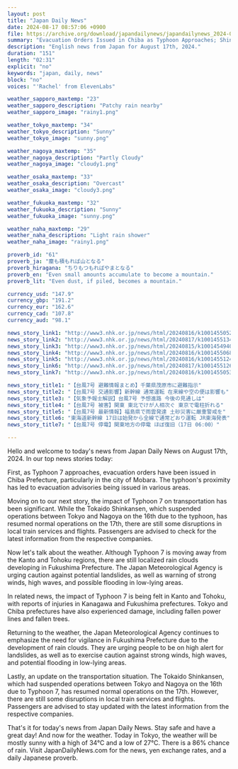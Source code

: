 ```yaml
---
layout: post
title: "Japan Daily News"
date: 2024-08-17 08:57:06 +0900
file: https://archive.org/download/japandailynews/japandailynews_2024-08-17.mp3
summary: "Evacuation Orders Issued in Chiba as Typhoon Approaches; Shinkansen Resumes Normal Operations, & more…"
description: "English news from Japan for August 17th, 2024."
duration: "151"
length: "02:31"
explicit: "no"
keywords: "japan, daily, news"
block: "no"
voices: "'Rachel' from ElevenLabs"

weather_sapporo_maxtemp: "23"
weather_sapporo_description: "Patchy rain nearby"
weather_sapporo_image: "rainy1.png"

weather_tokyo_maxtemp: "34"
weather_tokyo_description: "Sunny"
weather_tokyo_image: "sunny.png"

weather_nagoya_maxtemp: "35"
weather_nagoya_description: "Partly Cloudy"
weather_nagoya_image: "cloudy1.png"

weather_osaka_maxtemp: "33"
weather_osaka_description: "Overcast"
weather_osaka_image: "cloudy3.png"

weather_fukuoka_maxtemp: "32"
weather_fukuoka_description: "Sunny"
weather_fukuoka_image: "sunny.png"

weather_naha_maxtemp: "29"
weather_naha_description: "Light rain shower"
weather_naha_image: "rainy1.png"

proverb_id: "61"
proverb_ja: "塵も積もれば山となる"
proverb_hiragana: "ちりもつもればやまとなる"
proverb_en: "Even small amounts accumulate to become a mountain."
proverb_lit: "Even dust, if piled, becomes a mountain."

currency_usd: "147.9"
currency_gbp: "191.2"
currency_eur: "162.6"
currency_cad: "107.8"
currency_aud: "98.1"

news_story_link1: "http://www3.nhk.or.jp/news/html/20240816/k10014550521000.html"
news_story_link2: "http://www3.nhk.or.jp/news/html/20240817/k10014551341000.html"
news_story_link3: "http://www3.nhk.or.jp/news/html/20240815/k10014549401000.html"
news_story_link4: "http://www3.nhk.or.jp/news/html/20240816/k10014550681000.html"
news_story_link5: "http://www3.nhk.or.jp/news/html/20240816/k10014551241000.html"
news_story_link6: "http://www3.nhk.or.jp/news/html/20240817/k10014551261000.html"
news_story_link7: "http://www3.nhk.or.jp/news/html/20240816/k10014550531000.html"

news_story_title1: "【台風7号 避難情報まとめ】千葉県茂原市に避難指示"
news_story_title2: "【台風7号 交通影響】新幹線 通常運転 在来線や空の便は影響も"
news_story_title3: "【気象予報士解説】台風7号 予想進路 今後の見通しは"
news_story_title4: "【台風7号 被害】関東 東北でけが人相次ぐ 東京で電柱折れる"
news_story_title5: "【台風7号 最新情報】福島県で雨雲発達 土砂災害に厳重警戒を"
news_story_title6: "東海道新幹線 17日は始発から全線で通常どおり運転 JR東海発表"
news_story_title7: "【台風7号 停電】関東地方の停電 ほぼ復旧（17日 06:00）"

---
```


Hello and welcome to today's news from Japan Daily News on August 17th, 2024. In our top news stories today:

First, as Typhoon 7 approaches, evacuation orders have been issued in Chiba Prefecture, particularly in the city of Mobara. The typhoon's proximity has led to evacuation advisories being issued in various areas.

Moving on to our next story, the impact of Typhoon 7 on transportation has been significant. While the Tokaido Shinkansen, which suspended operations between Tokyo and Nagoya on the 16th due to the typhoon, has resumed normal operations on the 17th, there are still some disruptions in local train services and flights. Passengers are advised to check for the latest information from the respective companies.

Now let's talk about the weather. Although Typhoon 7 is moving away from the Kanto and Tohoku regions, there are still localized rain clouds developing in Fukushima Prefecture. The Japan Meteorological Agency is urging caution against potential landslides, as well as warning of strong winds, high waves, and possible flooding in low-lying areas.

In related news, the impact of Typhoon 7 is being felt in Kanto and Tohoku, with reports of injuries in Kanagawa and Fukushima prefectures. Tokyo and Chiba prefectures have also experienced damage, including fallen power lines and fallen trees.

Returning to the weather, the Japan Meteorological Agency continues to emphasize the need for vigilance in Fukushima Prefecture due to the development of rain clouds. They are urging people to be on high alert for landslides, as well as to exercise caution against strong winds, high waves, and potential flooding in low-lying areas.

Lastly, an update on the transportation situation. The Tokaido Shinkansen, which had suspended operations between Tokyo and Nagoya on the 16th due to Typhoon 7, has resumed normal operations on the 17th. However, there are still some disruptions in local train services and flights. Passengers are advised to stay updated with the latest information from the respective companies.

That's it for today's news from Japan Daily News. Stay safe and have a great day! And now for the weather. Today in Tokyo, the weather will be mostly sunny with a high of 34°C and a low of 27°C. There is a 86% chance of rain.  Visit JapanDailyNews.com for the news, yen exchange rates, and a daily Japanese proverb.
